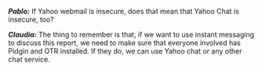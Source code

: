***Pablo:*** If Yahoo webmail is insecure, does that mean that Yahoo Chat is insecure, too?
			
***Claudia:*** The thing to remember is that, if we want to use instant messaging to discuss this report, we need to make sure that everyone involved has Pidgin and OTR installed. If they do, we can use Yahoo chat or any other chat service.
